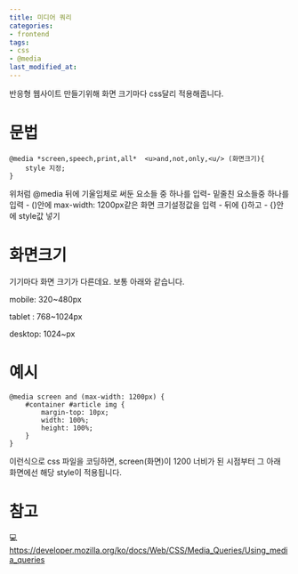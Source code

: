 ```yaml
---
title: 미디어 쿼리
categories:
- frontend
tags:
- css
- @media
last_modified_at:
---
```

반응형 웹사이트 만들기위해 화면 크기마다 css달리 적용해줍니다.

# 문법 

```
@media *screen,speech,print,all*  <u>and,not,only,<u/> (화면크기){
	style 지정;
}

```
위처럼 @media 뒤에 기울임체로 써둔 요소들 중 하나를 입력-
 밑줄친 요소들중 하나를 입력 - ()안에 max-width: 1200px같은 화면 크기설정값을 입력 -
뒤에 {}하고 - {}안에 style값 넣기 


# 화면크기

기기마다 화면 크기가 다른데요. 보통 아래와 같습니다. 

mobile: 320~480px

tablet : 768~1024px

desktop: 1024~px


# 예시

```
@media screen and (max-width: 1200px) {
    #container #article img {
        margin-top: 10px;
        width: 100%;
        height: 100%;
    }
}
```

이런식으로 css 파일을 코딩하면, screen(화면)이 1200 너비가 된 시점부터 그 아래 화면에선 해당 style이 적용됩니다. 


# 참고

💻 <https://developer.mozilla.org/ko/docs/Web/CSS/Media_Queries/Using_media_queries>
